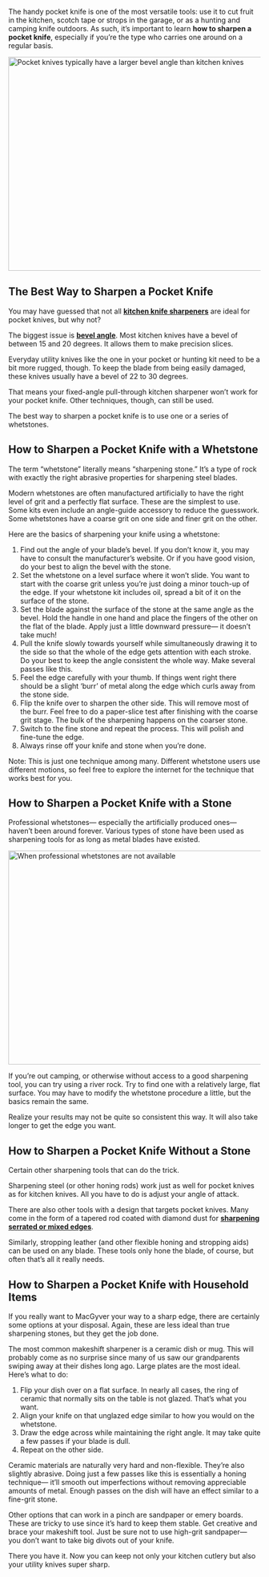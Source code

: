 The handy pocket knife is one of the most versatile tools: use it to cut fruit in the kitchen, scotch tape or strops in the garage, or as a hunting and camping knife outdoors. As such, it’s important to learn **how to sharpen a pocket knife**, especially if you’re the type who carries one around on a regular basis.

<img src="https://cdn.healthykitchen101.com/reviews/images/knife-sharpeners/cl59fbx7h0000dq8885m06fr1.jpg" alt="Pocket knives typically have a larger bevel angle than kitchen knives" width="640" height="427">

The Best Way to Sharpen a Pocket Knife
--------------------------------------

You may have guessed that not all [**kitchen knife sharpeners**](https://healthykitchen101.com/knife-sharpeners/reviews/best/) are ideal for pocket knives, but why not?

The biggest issue is [**bevel angle**](https://www.worksharptools.com/understanding-kitchen-knife-angles/). Most kitchen knives have a bevel of between 15 and 20 degrees. It allows them to make precision slices.

Everyday utility knives like the one in your pocket or hunting kit need to be a bit more rugged, though. To keep the blade from being easily damaged, these knives usually have a bevel of 22 to 30 degrees.

That means your fixed-angle pull-through kitchen sharpener won’t work for your pocket knife. Other techniques, though, can still be used. 

The best way to sharpen a pocket knife is to use one or a series of whetstones. 

How to Sharpen a Pocket Knife with a Whetstone
----------------------------------------------

The term “whetstone” literally means “sharpening stone.” It’s a type of rock with exactly the right abrasive properties for sharpening steel blades.

Modern whetstones are often manufactured artificially to have the right level of grit and a perfectly flat surface. These are the simplest to use. Some kits even include an angle-guide accessory to reduce the guesswork. Some whetstones have a coarse grit on one side and finer grit on the other.

Here are the basics of sharpening your knife using a whetstone:

1.  Find out the angle of your blade’s bevel. If you don’t know it, you may have to consult the manufacturer’s website. Or if you have good vision, do your best to align the bevel with the stone.
2.  Set the whetstone on a level surface where it won’t slide. You want to start with the coarse grit unless you’re just doing a minor touch-up of the edge. If your whetstone kit includes oil, spread a bit of it on the surface of the stone.
3.  Set the blade against the surface of the stone at the same angle as the bevel. Hold the handle in one hand and place the fingers of the other on the flat of the blade. Apply just a little downward pressure— it doesn’t take much!
4.  Pull the knife slowly towards yourself while simultaneously drawing it to the side so that the whole of the edge gets attention with each stroke. Do your best to keep the angle consistent the whole way. Make several passes like this.
5.  Feel the edge carefully with your thumb. If things went right there should be a slight ‘burr’ of metal along the edge which curls away from the stone side. 
6.  Flip the knife over to sharpen the other side. This will remove most of the burr. Feel free to do a paper-slice test after finishing with the coarse grit stage. The bulk of the sharpening happens on the coarser stone.
7.  Switch to the fine stone and repeat the process. This will polish and fine-tune the edge.
8.  Always rinse off your knife and stone when you’re done.

Note: This is just one technique among many. Different whetstone users use different motions, so feel free to explore the internet for the technique that works best for you.

How to Sharpen a Pocket Knife with a Stone
------------------------------------------

Professional whetstones— especially the artificially produced ones— haven’t been around forever. Various types of stone have been used as sharpening tools for as long as metal blades have existed.

<img src="https://cdn.healthykitchen101.com/reviews/images/knife-sharpeners/cl59fezih0001dq884k7t5u9h.jpg" alt="When professional whetstones are not available" width="640" height="427">

If you’re out camping, or otherwise without access to a good sharpening tool, you can try using a river rock. Try to find one with a relatively large, flat surface. You may have to modify the whetstone procedure a little, but the basics remain the same.

Realize your results may not be quite so consistent this way. It will also take longer to get the edge you want.

How to Sharpen a Pocket Knife Without a Stone
---------------------------------------------

Certain other sharpening tools that can do the trick.  

Sharpening steel (or other honing rods) work just as well for pocket knives as for kitchen knives. All you have to do is adjust your angle of attack.

There are also other tools with a design that targets pocket knives. Many come in the form of a tapered rod coated with diamond dust for [**sharpening serrated or mixed edges**](https://healthykitchen101.com/knife-sharpeners/tips/how-to-sharpen-a-serrated-knife/).

Similarly, stropping leather (and other flexible honing and stropping aids) can be used on any blade. These tools only hone the blade, of course, but often that’s all it really needs.

How to Sharpen a Pocket Knife with Household Items
--------------------------------------------------

If you really want to MacGyver your way to a sharp edge, there are certainly some options at your disposal. Again, these are less ideal than true sharpening stones, but they get the job done.

The most common makeshift sharpener is a ceramic dish or mug. This will probably come as no surprise since many of us saw our grandparents swiping away at their dishes long ago. Large plates are the most ideal. Here’s what to do: 

1.  Flip your dish over on a flat surface. In nearly all cases, the ring of ceramic that normally sits on the table is not glazed. That’s what you want.
2.  Align your knife on that unglazed edge similar to how you would on the whetstone. 
3.  Draw the edge across while maintaining the right angle. It may take quite a few passes if your blade is dull.
4.  Repeat on the other side.

Ceramic materials are naturally very hard and non-flexible. They’re also slightly abrasive. Doing just a few passes like this is essentially a honing technique— it’ll smooth out imperfections without removing appreciable amounts of metal. Enough passes on the dish will have an effect similar to a fine-grit stone.

Other options that can work in a pinch are sandpaper or emery boards. These are tricky to use since it’s hard to keep them stable. Get creative and brace your makeshift tool. Just be sure not to use high-grit sandpaper— you don’t want to take big divots out of your knife.

There you have it. Now you can keep not only your kitchen cutlery but also your utility knives super sharp.